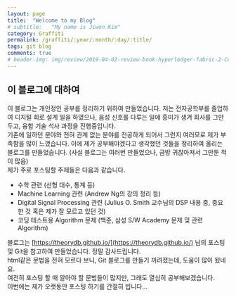 ```yaml
---
layout: page
title:  "Welcome to my Blog"
# subtitle:   "My name is Jiwon Kim"
category: Graffiti
permalink: /graffiti/:year/:month/:day/:title/
tags: git blog
comments: true
# header-img: img/review/2019-04-02-review-book-hyperledger-fabric-2-Cover.png
---
```


## 이 블로그에 대하여
이 블로그는 개인정인 공부를 정리하기 위하여 만들었습니다. 저는 전자공학부를 졸업하여 디지털 회로 설계 일을 하였으나, 음성 신호를 다루는 일에 흥미가 생겨 회사를 그만두고, 융합 기술 석사 과정을 진행중입니다.  
기존에 일하던 분야와 전혀 관계 없는 분야를 전공하게 되어서 그런지 여러모로 제가 부족함을 많이 느꼈습니다. 이에 제가 공부해야겠다고 생각했던 것들을 정리하여 올리는 블로그를 만들었습니다. (사실 블로그는 여러번 만들었으나, 금방 귀찮아져서 그만둔 적이 많음)  
제가 주로 포스팅할 주제들은 다음과 같습니다.

- 수학 관련 (선형 대수, 통계 등)
- Machine Learning 관련 (Andrew Ng의 강의 정리 등)
- Digital Signal Processing 관련 (Julius O. Smith 교수님의 DSP 내용 중, 중요한 것 혹은 제가 잘 모르고 있던 것)
- 코딩 테스트용 Algorithm 문제 (백준, 삼성 S/W Academy 문제 및 관련 Algorithm)

블로그는 [https://theorydb.github.io/](https://theorydb.github.io/) 님의 포스팅 및 Git을 참고하여 만들었습니다. 정말 감사드립니다.  
html같은 문법을 전혀 모르다 보니, Git 블로그를 만들기 꺼려졌는데, 도움이 많이 됬네요.  
여전히 포스팅 할 때 알아야 할 문법들이 많지만, 그래도 열심히 공부해보겠습니다.  
이번에는 제가 오랫동안 포스팅 하기를 간절히 빕니다...
